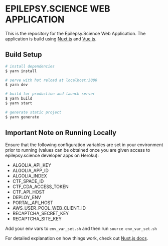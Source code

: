 # EPILEPSY.SCIENCE WEB APPLICATION
This is the repository for the Epilepsy.Science Web Application. The application is build using [Nuxt.js](https://nuxtjs.org) and [Vue.js](https://vuejs.org/).

## Build Setup

``` bash
# install dependencies
$ yarn install

# serve with hot reload at localhost:3000
$ yarn dev

# build for production and launch server
$ yarn build
$ yarn start

# generate static project
$ yarn generate
```

## Important Note on Running Locally

Ensure that the following configuration variables are set in your environment prior to running (values can be obtained once you are given access to epilepsy.science developer apps on Heroku):
* ALGOLIA_API_KEY
* ALGOLIA_APP_ID
* ALGOLIA_INDEX
* CTF_SPACE_ID
* CTF_CDA_ACCESS_TOKEN
* CTF_API_HOST
* DEPLOY_ENV
* PORTAL_API_HOST
* AWS_USER_POOL_WEB_CLIENT_ID
* RECAPTCHA_SECRET_KEY
* RECAPTCHA_SITE_KEY

Add your env vars to `env_var_set.sh` and then run `source env_var_set.sh`


For detailed explanation on how things work, check out [Nuxt.js docs](https://nuxtjs.org).
